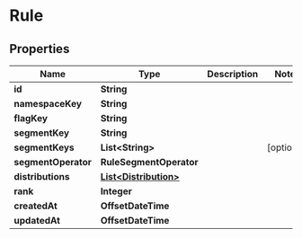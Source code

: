 

# Rule


## Properties

| Name | Type | Description | Notes |
|------------ | ------------- | ------------- | -------------|
|**id** | **String** |  |  |
|**namespaceKey** | **String** |  |  |
|**flagKey** | **String** |  |  |
|**segmentKey** | **String** |  |  |
|**segmentKeys** | **List&lt;String&gt;** |  |  [optional] |
|**segmentOperator** | **RuleSegmentOperator** |  |  |
|**distributions** | [**List&lt;Distribution&gt;**](Distribution.md) |  |  |
|**rank** | **Integer** |  |  |
|**createdAt** | **OffsetDateTime** |  |  |
|**updatedAt** | **OffsetDateTime** |  |  |




